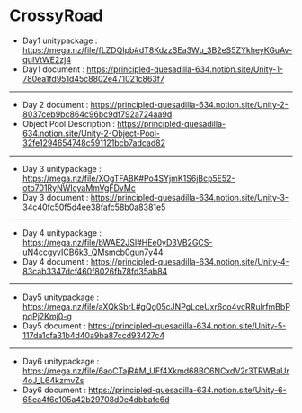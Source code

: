 # CrossyRoad

* Day1 unitypackage : https://mega.nz/file/fLZDQIpb#dT8KdzzSEa3Wu_3B2eS5ZYkheyKGuAv-quIVtWE2zj4
* Day1 document : https://principled-quesadilla-634.notion.site/Unity-1-780ea1fd951d45c8802e471021c863f7
----------------------------------------------------------------------------------------------------------------------
* Day 2 document : https://principled-quesadilla-634.notion.site/Unity-2-8037ceb9bc864c96bc9df792a724aa9d 
* Object Pool Description : https://principled-quesadilla-634.notion.site/Unity-2-Object-Pool-32fe1294654748c591121bcb7adcad82
----------------------------------------------------------------------------------------------------------------------
* Day 3 unitypackage : https://mega.nz/file/XOgTFABK#Po4SYjmK1S6jBcp5E52-oto701RyNWIcyaMmVgFDvMc
* Day 3 document : https://principled-quesadilla-634.notion.site/Unity-3-34c40fc50f5d4ee38fafc58b0a8381e5
----------------------------------------------------------------------------------------------------------------------
* Day 4 unitypackage : https://mega.nz/file/bWAE2JSI#HEe0yD3VB2GCS-uN4ccgyvICB6k3_QMsmcb0gun7y44
* Day 4 document : https://principled-quesadilla-634.notion.site/Unity-4-83cab3347dcf460f8026fb78fd35ab84
----------------------------------------------------------------------------------------------------------------------
* Day5 unitypackage : https://mega.nz/file/aXQkSbrL#gQg05cJNPgLceUxr6oo4vcRRuIrfmBbPpqPj2Kmj0-g
* Day5 document : https://principled-quesadilla-634.notion.site/Unity-5-117da1cfa31b4d40a9ba87ccd93427c4
----------------------------------------------------------------------------------------------------------------------
* Day6 unitypackage : https://mega.nz/file/6aoCTajR#M_UFf4Xkmd68BC6NCxdV2r3TRWBaUr4oJ_L64kzmvZs
* Day6 document : https://principled-quesadilla-634.notion.site/Unity-6-65ea4f6c105a42b29708d0e4dbbafc6d

